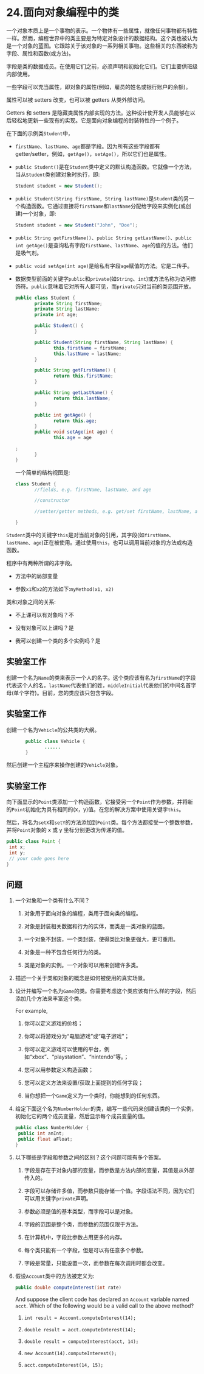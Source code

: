 # 24.面向对象编程中的类

一个对象本质上是一个事物的表示。一个物体有一些属性，就像任何事物都有特性一样。然而，编程世界中的类主要是为特定对象设计的数据结构。这个类也被认为是一个对象的蓝图。它跟踪关于该对象的一系列相关事物。这些相关的东西被称为字段、属性和函数(或方法)。

字段是类的数据成员。在使用它们之前，必须声明和初始化它们。它们主要供班级内部使用。

一些字段可以充当属性，即对象的属性(例如，雇员的姓名或银行账户的余额)。

属性可以被 setters 改变，也可以被 getters 从类外部访问。

Getters 和 setters 是隐藏类属性内部实现的方法。这种设计使开发人员能够在以后轻松地更新一些现有的实现。它是面向对象编程的封装特性的一个例子。

在下面的示例类`Student`中，

*   `firstName`、`lastName`、`age`都是字段。因为所有这些字段都有 getter/setter，例如，`getAge()`，`setAge()`，所以它们也是属性。

*   `public Student()`是在`Student`类中定义的默认构造函数。它就像一个方法，当从`Student`类创建对象时执行，即:

    ```java
    Student student = new Student();

    ```

*   `public Student(String firstName, String lastName)`是`Student`类的另一个构造函数。它通过直接将`firstName`和`lastName`分配给字段来实例化(或创建)一个对象，即:

    ```java
    Student student = new Student("John", "Doe");

    ```

*   `public String getFirstName()`、`public String getLastName()`、`public int getAge()`是查询私有字段`firstName`、`lastName`、`age`的值的方法。他们是吸气剂。

*   `public void setAge(int age)`是给私有字段`age`赋值的方法。它是二传手。

*   数据类型前面的关键字`public`和`private`(如`String`、`int`)或方法名称为访问修饰符。`public`意味着它对所有人都可见，而`private`只对当前的类范围开放。

    ```java
    public class Student {
           private String firstName;
           private String lastName;
           private int age;

           public Student() {
           }

           public Student(String firstName, String lastName) {
                  this.firstName = firstName;
                  this.lastName = lastName;
           }

           public String getFirstName() {
                  return this.firstName;
           }

           public String getLastName() {
                  return this.lastName;
           }

           public int getAge() {
                  return this.age;
           }
           public void setAge(int age) {
                  this.age = age

    ;
           }
    }

    ```

    一个简单的结构视图是:

    ```java
    class Student {
           //fields, e.g. firstName, lastName, and age

           //constructor

           //setter/getter methods, e.g. get/set firstName, lastName, and age

    }

    ```

`Student`类中的关键字`this`是对当前对象的引用，其字段(如`firstName`、`lastName`、`age`)正在被使用。通过使用`this`，也可以调用当前对象的方法或构造函数。

程序中有两种所谓的非字段。

*   方法中的局部变量

*   参数`x1`和`x2`的方法如下:`myMethod(x1, x2)`

类和对象之间的关系:

*   不上课可以有对象吗？不

*   没有对象可以上课吗？是

*   我可以创建一个类的多个实例吗？是

## 实验室工作

创建一个名为`Name`的类来表示一个人的名字。这个类应该有名为`firstName`的字段代表这个人的名，`lastName`代表他们的姓，`middleInitial`代表他们的中间名首字母(单个字符)。目前，您的类应该只包含字段。

## 实验室工作

创建一个名为`Vehicle`的公共类的大纲。

```java
       public class Vehicle {
              ......
       }

```

然后创建一个主程序来操作创建的`Vehicle`对象。

## 实验室工作

向下面显示的`Point`类添加一个构造函数，它接受另一个`Point`作为参数，并将新的`Point`初始化为具有相同的(x，y)值。在您的解决方案中使用关键字`this`。

然后，将名为`setX`和`setY`的方法添加到`Point`类。每个方法都接受一个整数参数，并将`Point`对象的 x 或 y 坐标分别更改为传递的值。

```java
public class Point {
 int x;
 int y;
 // your code goes here
}

```

## 问题

1.  一个对象和一个类有什么不同？
    1.  对象用于面向对象的编程，类用于面向类的编程。

    2.  对象是封装相关数据和行为的实体，而类是一类对象的蓝图。

    3.  一个对象不封装，一个类封装，使得类比对象更强大，更可重用。

    4.  对象是一种不包含任何行为的类。

    5.  类是对象的实例。一个对象可以用来创建许多类。

1.  描述一个关于类和对象的概念是如何被使用的真实场景。

2.  设计并编写一个名为`Game`的类。你需要考虑这个类应该有什么样的字段，然后添加几个方法来丰富这个类。

    For example,
    1.  你可以定义游戏的价格；

    2.  你可以将游戏分为“电脑游戏”或“电子游戏”；

    3.  你可以定义游戏可以使用的平台，例如“xbox”、“playstation”、“nintendo”等。；

    4.  您可以用参数定义构造函数；

    5.  您可以定义方法来设置/获取上面提到的任何字段；

    6.  当你想把一个`Game`定义为一个类时，你能想到的任何东西。

3.  给定下面这个名为`NumberHolder`的类，编写一些代码来创建该类的一个实例，初始化它的两个成员变量，然后显示每个成员变量的值。

    ```java
    public class NumberHolder {
     public int anInt;
     public float aFloat;
    }

    ```

4.  以下哪些是字段和参数之间的区别？这个问题可能有多个答案。
    1.  字段是存在于对象内部的变量，而参数是方法内部的变量，其值是从外部传入的。

    2.  字段可以存储许多值，而参数只能存储一个值。字段语法不同，因为它们可以用关键字`private`声明。

    3.  参数必须是值的基本类型，而字段可以是对象。

    4.  字段的范围是整个类，而参数的范围仅限于方法。

    5.  在计算机中，字段比参数占用更多的内存。

    6.  每个类只能有一个字段，但是可以有任意多个参数。

    7.  字段是常量，只能设置一次，而参数在每次调用时都会改变。

5.  假设`Account`类中的方法被定义为:

    ```java
    public double computeInterest(int rate)

    ```

    And suppose the client code has declared an `Account` variable named `acct`. Which of the following would be a valid call to the above method?
    1.  `int result = Account.computeInterest(14);`

    2.  `double result = acct.computeInterest(14);`

    3.  `double result = computeInterest(acct, 14);`

    4.  `new Account(14).computeInterest();`

    5.  `acct.computeInterest(14, 15);`